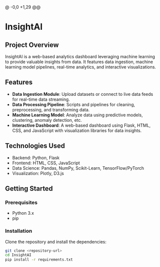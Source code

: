@ -0,0 +1,29 @@
# InsightAI

## Project Overview
InsightAI is a web-based analytics dashboard leveraging machine learning to provide valuable insights from data. It features data ingestion, machine learning model pipelines, real-time analytics, and interactive visualizations.

## Features
- **Data Ingestion Module**: Upload datasets or connect to live data feeds for real-time data streaming.
- **Data Processing Pipeline**: Scripts and pipelines for cleaning, preprocessing, and transforming data.
- **Machine Learning Model**: Analyze data using predictive models, clustering, anomaly detection, etc.
- **Interactive Dashboard**: A web-based dashboard using Flask, HTML, CSS, and JavaScript with visualization libraries for data insights.

## Technologies Used
- Backend: Python, Flask
- Frontend: HTML, CSS, JavaScript
- Data Science: Pandas, NumPy, Scikit-Learn, TensorFlow/PyTorch
- Visualization: Plotly, D3.js

## Getting Started

### Prerequisites
- Python 3.x
- pip

### Installation
Clone the repository and install the dependencies:
```bash
git clone <repository-url>
cd InsightAI
pip install -r requirements.txt
